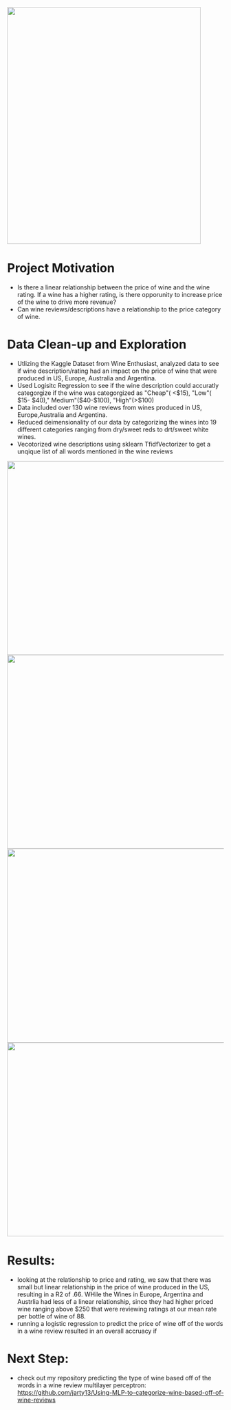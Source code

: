 <img src="https://github.com/jarty13/Wine-Rating-impact-on-Wine-Price/blob/master/wine.png" width="450" height="550">

# Project Motivation
* Is there a linear relationship between the price of wine and the wine rating. If a wine has a higher rating, is there opporunity to increase price of the wine to drive more revenue?
* Can wine reviews/descriptions have a relationship to the price category of wine.


# Data Clean-up and  Exploration
* Utlizing the Kaggle Dataset from Wine Enthusiast, analyzed data to see if wine description/rating had an impact on the price of wine that were produced in US, Europe, Australia and Argentina.
* Used Logisitc Regression to see if the wine description could accuratly categorgize if the wine was categorgized as "Cheap"( <$15), "Low"( $15- $40)," Medium"($40-$100), "High"(>$100)
* Data included over 130 wine reviews from wines produced in US, Europe,Australia and Argentina. 
* Reduced deimensionality of our data by categorizing the wines into 19 different categories ranging from dry/sweet reds to drt/sweet white wines.
* Vecotorized wine descriptions using sklearn TfidfVectorizer to get a unqique list of all words mentioned in the wine reviews

<img src="https://github.com/jarty13/Wine-Rating-impact-on-Wine-Price/blob/master/wine%20rating.png" width="650" height="450">

<img src="https://github.com/jarty13/Wine-Rating-impact-on-Wine-Price/blob/master/wine%20price%20distribution.png" width="650" height="450">

<img src="https://github.com/jarty13/Wine-Rating-impact-on-Wine-Price/blob/master/price%20distribtuion%20by%20type%20of%20wine-%20US.png" width="850" height="450">

<img src="https://github.com/jarty13/Wine-Rating-impact-on-Wine-Price/blob/master/price%20distribution%20by%20type%20of%20wine%20-%20other%20countries.png" width="850" height="450">

# Results:
* looking at the relationship to price and rating, we saw that there was small but linear relationship in the price of wine produced in the US, resulting in a R2 of .66. WHile the Wines in Europe, Argentina and Austrlia had less of a linear relationship, since they had higher priced wine ranging above $250 that were reviewing ratings at our mean rate per bottle of wine of 88. 
* running a logistic regression to predict the price of wine off of the words in a wine review resulted in an overall accruacy if 
# Next Step:
- check out my repository predicting the type of wine based off of the words in a wine review multilayer perceptron:
https://github.com/jarty13/Using-MLP-to-categorize-wine-based-off-of-wine-reviews
